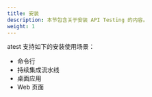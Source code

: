 ```yaml
---
title: 安装
description: 本节包含关于安装 API Testing 的内容。
weight: 1
---
```


atest 支持如下的安装使用场景：

* 命令行
* 持续集成流水线
* 桌面应用
* Web 页面
